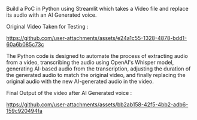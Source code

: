 Build a PoC in Python using Streamlit which takes a Video file and replace its audio with an AI Generated voice.

Original Video Taken for Testing :

https://github.com/user-attachments/assets/e24a1c55-1328-4878-bdd1-60a6b085c73c


The Python code is designed to automate the process of extracting audio from a video, transcribing the audio using OpenAI's Whisper model, generating AI-based audio from the transcription, adjusting the duration of the generated audio to match the original video, and finally replacing the original audio with the new AI-generated audio in the video.


Final Output of the video after AI Generated voice :

https://github.com/user-attachments/assets/bb2ab158-42f5-4bb2-adb6-159c920494fa





